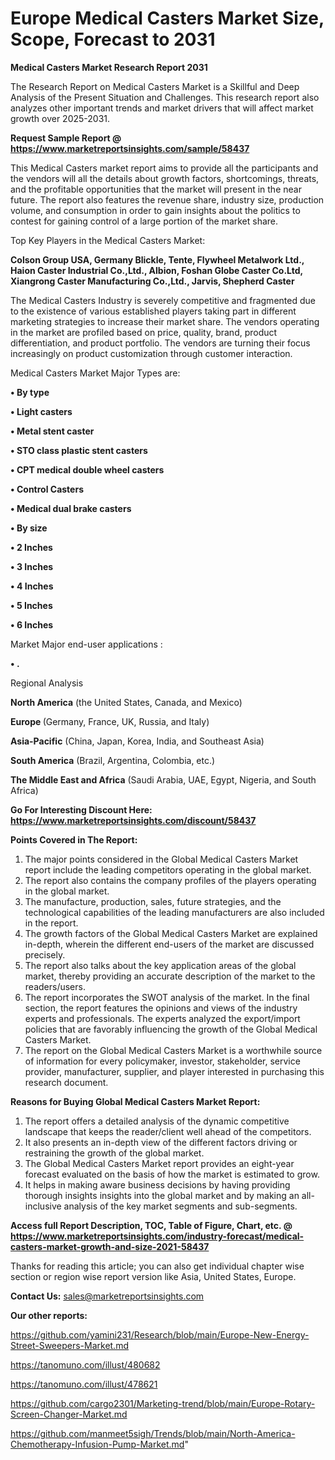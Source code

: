 # Europe Medical Casters Market Size, Scope, Forecast to 2031

<strong>Medical Casters Market Research Report 2031</strong>

The Research Report on Medical Casters Market is a Skillful and Deep Analysis of the Present Situation and Challenges. This research report also analyzes other important trends and market drivers that will affect market growth over 2025-2031.

<strong>Request Sample Report @ <a href=https://www.marketreportsinsights.com/sample/58437>https://www.marketreportsinsights.com/sample/58437</a></strong>

This Medical Casters market report aims to provide all the participants and the vendors will all the details about growth factors, shortcomings, threats, and the profitable opportunities that the market will present in the near future. The report also features the revenue share, industry size, production volume, and consumption in order to gain insights about the politics to contest for gaining control of a large portion of the market share.

Top Key Players in the Medical Casters Market:

<strong>Colson Group USA, Germany Blickle, Tente, Flywheel Metalwork Ltd., Haion Caster Industrial Co.,Ltd., Albion, Foshan Globe Caster Co.Ltd, Xiangrong Caster Manufacturing Co.,Ltd., Jarvis, Shepherd Caster</strong>

The Medical Casters Industry is severely competitive and fragmented due to the existence of various established players taking part in different marketing strategies to increase their market share. The vendors operating in the market are profiled based on price, quality, brand, product differentiation, and product portfolio. The vendors are turning their focus increasingly on product customization through customer interaction.

Medical Casters Market Major Types are:

<strong>• By type

• Light casters

• Metal stent caster

• STO class plastic stent casters

• CPT medical double wheel casters

• Control Casters

• Medical dual brake casters

• By size

• 2 Inches

• 3 Inches

• 4 Inches

• 5 Inches

• 6 Inches</strong>

Market Major end-user applications :

<strong>• .</strong>

Regional Analysis

</u><strong><b>North America</b></strong> (the United States, Canada, and Mexico)

<strong><b>Europe </b></strong>(Germany, France, UK, Russia, and Italy)

<strong><b>Asia-Pacific</b></strong> (China, Japan, Korea, India, and Southeast Asia)

<strong><b>South America</b></strong> (Brazil, Argentina, Colombia, etc.)

<strong><b>The Middle East and Africa</b></strong> (Saudi Arabia, UAE, Egypt, Nigeria, and South Africa)

<strong>Go For Interesting Discount Here: <a href=https://www.marketreportsinsights.com/discount/58437>https://www.marketreportsinsights.com/discount/58437</a></strong>

<strong>Points Covered in The Report:</strong>
<ol>
  <li>The major points considered in the Global Medical Casters Market report include the leading competitors operating in the global market.</li>
  <li>The report also contains the company profiles of the players operating in the global market.</li>
  <li>The manufacture, production, sales, future strategies, and the technological capabilities of the leading manufacturers are also included in the report.</li>
  <li>The growth factors of the Global Medical Casters Market are explained in-depth, wherein the different end-users of the market are discussed precisely.</li>
  <li>The report also talks about the key application areas of the global market, thereby providing an accurate description of the market to the readers/users.</li>
  <li>The report incorporates the SWOT analysis of the market. In the final section, the report features the opinions and views of the industry experts and professionals. The experts analyzed the export/import policies that are favorably influencing the growth of the Global Medical Casters Market.</li>
  <li>The report on the Global Medical Casters Market is a worthwhile source of information for every policymaker, investor, stakeholder, service provider, manufacturer, supplier, and player interested in purchasing this research document.</li>
</ol>
<strong>Reasons for Buying Global Medical Casters Market Report:</strong>

<ol>
  <li>The report offers a detailed analysis of the dynamic competitive landscape that keeps the reader/client well ahead of the competitors.</li>
  <li>It also presents an in-depth view of the different factors driving or restraining the growth of the global market.</li>
  <li>The Global Medical Casters Market report provides an eight-year forecast evaluated on the basis of how the market is estimated to grow.</li>
  <li>It helps in making aware business decisions by having providing thorough insights insights into the global market and by making an all-inclusive analysis of the key market segments and sub-segments.</li>
</ol>
<strong>Access full Report Description, TOC, Table of Figure, Chart, etc. @ <a href=https://www.marketreportsinsights.com/industry-forecast/medical-casters-market-growth-and-size-2021-58437>https://www.marketreportsinsights.com/industry-forecast/medical-casters-market-growth-and-size-2021-58437</a></strong>


Thanks for reading this article; you can also get individual chapter wise section or region wise report version like Asia, United States, Europe.

<strong>Contact Us:</strong>
sales@marketreportsinsights.com

<strong>Our other reports:</strong>

<a href=https://github.com/yamini231/Research/blob/main/Europe-New-Energy-Street-Sweepers-Market.md>https://github.com/yamini231/Research/blob/main/Europe-New-Energy-Street-Sweepers-Market.md</a>

<a href=https://tanomuno.com/illust/480682>https://tanomuno.com/illust/480682</a>

<a href=https://tanomuno.com/illust/478621>https://tanomuno.com/illust/478621</a>

<a href=https://github.com/cargo2301/Marketing-trend/blob/main/Europe-Rotary-Screen-Changer-Market.md>https://github.com/cargo2301/Marketing-trend/blob/main/Europe-Rotary-Screen-Changer-Market.md</a>

<a href=https://github.com/manmeet5sigh/Trends/blob/main/North-America-Chemotherapy-Infusion-Pump-Market.md>https://github.com/manmeet5sigh/Trends/blob/main/North-America-Chemotherapy-Infusion-Pump-Market.md</a>"
